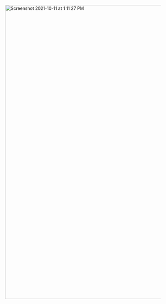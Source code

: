 
<img width="953" alt="Screenshot 2021-10-11 at 1 11 27 PM" src="https://user-images.githubusercontent.com/62244354/136752442-3a16242c-cde0-4cc7-bd2a-7fd3de9a8e03.png">

